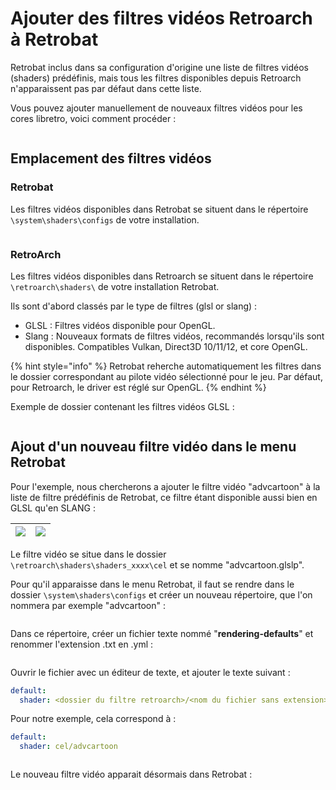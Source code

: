 # Ajouter des filtres vidéos Retroarch à Retrobat

Retrobat inclus dans sa configuration d'origine une liste de filtres vidéos (shaders) prédéfinis, mais tous les filtres disponibles depuis Retroarch n'apparaissent pas par défaut dans cette liste.

Vous pouvez ajouter manuellement de nouveaux filtres vidéos pour les cores libretro, voici comment procéder :

<div align="left">

<figure><img src="https://i.imgur.com/ZQ8UAUt.png" alt=""><figcaption></figcaption></figure>

</div>

## Emplacement des filtres vidéos

### Retrobat

Les filtres vidéos disponibles dans Retrobat se situent dans le répertoire  `\system\shaders\configs` de votre installation.

<div align="left">

<figure><img src="https://i.imgur.com/ChxJMdd.png" alt=""><figcaption></figcaption></figure>

</div>

### RetroArch

Les filtres vidéos disponibles dans Retroarch se situent dans le répertoire `\retroarch\shaders\` de votre installation Retrobat.

Ils sont d'abord classés par le type de filtres (glsl or slang) :

* GLSL : Filtres vidéos disponible pour OpenGL.
* Slang : Nouveaux formats de filtres vidéos, recommandés lorsqu'ils sont disponibles. Compatibles Vulkan, Direct3D 10/11/12, et core OpenGL.

{% hint style="info" %}
Retrobat reherche automatiquement les filtres dans le dossier correspondant au pilote vidéo sélectionné pour le jeu. Par défaut, pour Retroarch, le driver est réglé sur OpenGL.
{% endhint %}

Exemple de dossier contenant les filtres vidéos GLSL :

<div align="left">

<figure><img src="https://i.imgur.com/ijn2wYK.png" alt=""><figcaption></figcaption></figure>

</div>



## Ajout d'un nouveau filtre vidéo dans le menu Retrobat

Pour l'exemple, nous chercherons a ajouter le filtre vidéo "advcartoon" à la liste de filtre prédéfinis de Retrobat, ce filtre étant disponible aussi bien en GLSL qu'en SLANG :

| ![](https://2703045246-files.gitbook.io/\~/files/v0/b/gitbook-x-prod.appspot.com/o/spaces%2FexdzL60ZuqPLldz2AYta%2Fuploads%2F34bRH58z1B2IkcYR7i1P%2Fimage.png?alt=media\&token=f843ec53-0d7b-46a1-884f-7a9f568572f7) | ![](https://2703045246-files.gitbook.io/\~/files/v0/b/gitbook-x-prod.appspot.com/o/spaces%2FexdzL60ZuqPLldz2AYta%2Fuploads%2FKfi7h9NrJo7HCm7juqjn%2Fimage.png?alt=media\&token=6cdef858-a02f-46e5-9e2b-85e542eda744) |
| -------------------------------------------------------------------------------------------------------------------------------------------------------------------------------------------------------------------- | -------------------------------------------------------------------------------------------------------------------------------------------------------------------------------------------------------------------- |

Le filtre vidéo se situe dans le dossier `\retroarch\shaders\shaders_xxxx\cel` et se nomme "advcartoon.glslp".

Pour qu'il apparaisse dans le menu Retrobat, il faut se rendre dans le dossier `\system\shaders\configs` et créer un nouveau répertoire, que l'on nommera par exemple  "advcartoon" :

<div align="left">

<figure><img src="https://i.imgur.com/xkrY1en.png" alt=""><figcaption></figcaption></figure>

</div>

Dans ce répertoire, créer un fichier texte nommé "**rendering-defaults**" et renommer l'extension .txt en .yml :

<div align="left">

<figure><img src="https://i.imgur.com/oNGcd2L.png" alt=""><figcaption></figcaption></figure>

</div>

Ouvrir le fichier avec un éditeur de texte, et ajouter le texte suivant :&#x20;

```yaml
default:
  shader: <dossier du filtre retroarch>/<nom du fichier sans extension>
```

Pour notre exemple, cela correspond à :

```yaml
default:
  shader: cel/advcartoon
```

<div align="left">

<figure><img src="https://i.imgur.com/uKOVcK3.png" alt=""><figcaption></figcaption></figure>

</div>

Le nouveau filtre vidéo apparait désormais dans Retrobat :

<div align="left">

<figure><img src="https://i.imgur.com/2ZKdvDC.png" alt=""><figcaption></figcaption></figure>

</div>
